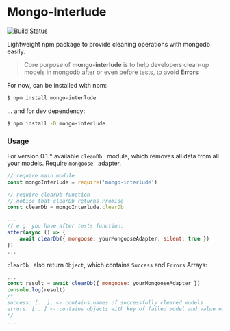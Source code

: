 # Mongo-Interlude
[![Build Status](https://travis-ci.org/GoncharovNikita/mongo-interlude.svg?branch=master)](https://travis-ci.org/GoncharovNikita/mongo-interlude)

Lightweight npm package to provide cleaning operations with mongodb easily.

> Core purpose of **mongo-interlude**
> is to help developers clean-up models in mongodb after
or even before tests, to avoid **Errors**

For now, can be installed with npm:

```sh
$ npm install mongo-interlude
```
... and for dev dependency:

```sh
$ npm install -D mongo-interlude
```

### Usage

For version 0.1.* available ```cleanDb ``` module, which removes all data from all your models. Require ```mongoose ``` adapter.
```javascript
// require main module
const mongoInterlude = require('mongo-interlude')

// require clearDb function
// notice that clearDb returns Promise
const clearDb = mongoInterlude.clearDb

...
// e.g. you have after tests function:
after(async () => {
    await clearDb({ mongoose: yourMongooseAdapter, silent: true })
})
...
```

```clearDb ``` also return `Object`, which contains `Success` and `Errors` Arrays:
```javascript
...
const result = await clearDb({ mongoose: yourMongooseAdapter })
console.log(result)
/*
success: [...], <- contains names of successfully cleared models
errors: [...] <- contains objects with key of failed model and value of error
*/
...
```
